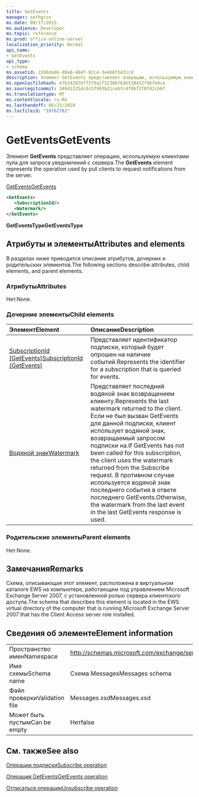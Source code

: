 ```yaml
---
title: GetEvents
manager: sethgros
ms.date: 09/17/2015
ms.audience: Developer
ms.topic: reference
ms.prod: office-online-server
localization_priority: Normal
api_name:
- GetEvents
api_type:
- schema
ms.assetid: 22d4da6b-d8a8-484f-82c4-3e4b8f5431cd
description: Элемент GetEvents представляет операцию, используемую клиентами пула для запроса уведомлений с сервера.
ms.openlocfilehash: e7b24207bff579a2f5230676d6520452f96fe0ce
ms.sourcegitcommit: 34041125dc8c5f993b21cebfc4f8b72f0fd2cb6f
ms.translationtype: MT
ms.contentlocale: ru-RU
ms.lasthandoff: 06/25/2018
ms.locfileid: "19762762"
---
```

# <a name="getevents"></a><span data-ttu-id="a64a3-103">GetEvents</span><span class="sxs-lookup"><span data-stu-id="a64a3-103">GetEvents</span></span>

<span data-ttu-id="a64a3-104">Элемент **GetEvents** представляет операцию, используемую клиентами пула для запроса уведомлений с сервера.</span><span class="sxs-lookup"><span data-stu-id="a64a3-104">The **GetEvents** element represents the operation used by pull clients to request notifications from the server.</span></span> 
  
[<span data-ttu-id="a64a3-105">GetEvents</span><span class="sxs-lookup"><span data-stu-id="a64a3-105">GetEvents</span></span>](getevents.md)
  
```xml
<GetEvents>
   <SubscriptionId/>
   <Watermark/>
</GetEvents>
```

 <span data-ttu-id="a64a3-106">**GetEventsType**</span><span class="sxs-lookup"><span data-stu-id="a64a3-106">**GetEventsType**</span></span>
## <a name="attributes-and-elements"></a><span data-ttu-id="a64a3-107">Атрибуты и элементы</span><span class="sxs-lookup"><span data-stu-id="a64a3-107">Attributes and elements</span></span>

<span data-ttu-id="a64a3-108">В разделах ниже приводится описание атрибутов, дочерних и родительских элементов.</span><span class="sxs-lookup"><span data-stu-id="a64a3-108">The following sections describe attributes, child elements, and parent elements.</span></span>
  
### <a name="attributes"></a><span data-ttu-id="a64a3-109">Атрибуты</span><span class="sxs-lookup"><span data-stu-id="a64a3-109">Attributes</span></span>

<span data-ttu-id="a64a3-110">Нет.</span><span class="sxs-lookup"><span data-stu-id="a64a3-110">None.</span></span>
  
### <a name="child-elements"></a><span data-ttu-id="a64a3-111">Дочерние элементы</span><span class="sxs-lookup"><span data-stu-id="a64a3-111">Child elements</span></span>

|<span data-ttu-id="a64a3-112">**Элемент**</span><span class="sxs-lookup"><span data-stu-id="a64a3-112">**Element**</span></span>|<span data-ttu-id="a64a3-113">**Описание**</span><span class="sxs-lookup"><span data-stu-id="a64a3-113">**Description**</span></span>|
|:-----|:-----|
|[<span data-ttu-id="a64a3-114">SubscriptionId (GetEvents)</span><span class="sxs-lookup"><span data-stu-id="a64a3-114">SubscriptionId (GetEvents)</span></span>](subscriptionid-getevents.md) <br/> |<span data-ttu-id="a64a3-115">Представляет идентификатор подписки, который будет опрошен на наличие событий.</span><span class="sxs-lookup"><span data-stu-id="a64a3-115">Represents the identifier for a subscription that is queried for events.</span></span>  <br/> |
|[<span data-ttu-id="a64a3-116">Водяной знак</span><span class="sxs-lookup"><span data-stu-id="a64a3-116">Watermark</span></span>](watermark.md) <br/> |<span data-ttu-id="a64a3-117">Представляет последний водяной знак возвращением клиенту.</span><span class="sxs-lookup"><span data-stu-id="a64a3-117">Represents the last watermark returned to the client.</span></span> <span data-ttu-id="a64a3-118">Если не был вызван GetEvents для данной подписки, клиент использует водяной знак, возвращаемый запросом подписки на.</span><span class="sxs-lookup"><span data-stu-id="a64a3-118">If GetEvents has not been called for this subscription, the client uses the watermark returned from the Subscribe request.</span></span> <span data-ttu-id="a64a3-119">В противном случае используется водяной знак последнего события в ответе последнего GetEvents.</span><span class="sxs-lookup"><span data-stu-id="a64a3-119">Otherwise, the watermark from the last event in the last GetEvents response is used.</span></span>  <br/> |
   
### <a name="parent-elements"></a><span data-ttu-id="a64a3-120">Родительские элементы</span><span class="sxs-lookup"><span data-stu-id="a64a3-120">Parent elements</span></span>

<span data-ttu-id="a64a3-121">Нет.</span><span class="sxs-lookup"><span data-stu-id="a64a3-121">None.</span></span>
  
## <a name="remarks"></a><span data-ttu-id="a64a3-122">Замечания</span><span class="sxs-lookup"><span data-stu-id="a64a3-122">Remarks</span></span>

<span data-ttu-id="a64a3-123">Схема, описывающая этот элемент, расположена в виртуальном каталоге EWS на компьютере, работающем под управлением Microsoft Exchange Server 2007, с установленной ролью сервера клиентского доступа.</span><span class="sxs-lookup"><span data-stu-id="a64a3-123">The schema that describes this element is located in the EWS virtual directory of the computer that is running Microsoft Exchange Server 2007 that has the Client Access server role installed.</span></span>
  
## <a name="element-information"></a><span data-ttu-id="a64a3-124">Сведения об элементе</span><span class="sxs-lookup"><span data-stu-id="a64a3-124">Element information</span></span>

|||
|:-----|:-----|
|<span data-ttu-id="a64a3-125">Пространство имен</span><span class="sxs-lookup"><span data-stu-id="a64a3-125">Namespace</span></span>  <br/> |http://schemas.microsoft.com/exchange/services/2006/messages  <br/> |
|<span data-ttu-id="a64a3-126">Имя схемы</span><span class="sxs-lookup"><span data-stu-id="a64a3-126">Schema name</span></span>  <br/> |<span data-ttu-id="a64a3-127">Схема Messages</span><span class="sxs-lookup"><span data-stu-id="a64a3-127">Messages schema</span></span>  <br/> |
|<span data-ttu-id="a64a3-128">Файл проверки</span><span class="sxs-lookup"><span data-stu-id="a64a3-128">Validation file</span></span>  <br/> |<span data-ttu-id="a64a3-129">Messages.xsd</span><span class="sxs-lookup"><span data-stu-id="a64a3-129">Messages.xsd</span></span>  <br/> |
|<span data-ttu-id="a64a3-130">Может быть пустым</span><span class="sxs-lookup"><span data-stu-id="a64a3-130">Can be empty</span></span>  <br/> |<span data-ttu-id="a64a3-131">Нет</span><span class="sxs-lookup"><span data-stu-id="a64a3-131">false</span></span>  <br/> |
   
## <a name="see-also"></a><span data-ttu-id="a64a3-132">См. также</span><span class="sxs-lookup"><span data-stu-id="a64a3-132">See also</span></span>



[<span data-ttu-id="a64a3-133">Операции подписки</span><span class="sxs-lookup"><span data-stu-id="a64a3-133">Subscribe operation</span></span>](subscribe-operation.md)
  
[<span data-ttu-id="a64a3-134">Операция GetEvents</span><span class="sxs-lookup"><span data-stu-id="a64a3-134">GetEvents operation</span></span>](getevents-operation.md)
  
[<span data-ttu-id="a64a3-135">Отписаться операции</span><span class="sxs-lookup"><span data-stu-id="a64a3-135">Unsubscribe operation</span></span>](unsubscribe-operation.md)

